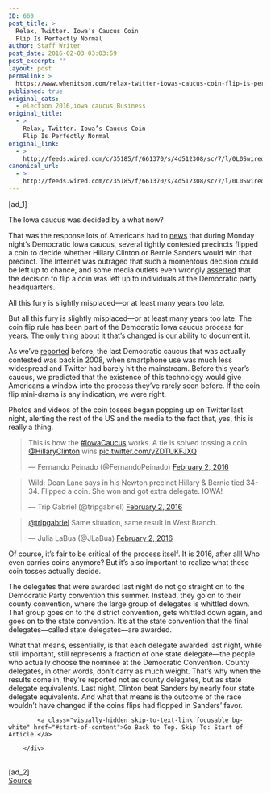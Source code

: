 ```yaml
---
ID: 660
post_title: >
  Relax, Twitter. Iowa’s Caucus Coin
  Flip Is Perfectly Normal
author: Staff Writer
post_date: 2016-02-03 03:03:59
post_excerpt: ""
layout: post
permalink: >
  https://www.whenitson.com/relax-twitter-iowas-caucus-coin-flip-is-perfectly-normal/
published: true
original_cats:
  - election 2016,iowa caucus,Business
original_title:
  - >
    Relax, Twitter. Iowa’s Caucus Coin
    Flip Is Perfectly Normal
original_link:
  - >
    http://feeds.wired.com/c/35185/f/661370/s/4d512308/sc/7/l/0L0Swired0N0C20A160C0A20Crelax0Etwitter0Eiowas0Ecaucus0Ecoin0Eflip0Eis0Eperfectly0Enormal0C/story01.htm
canonical_url:
  - >
    http://feeds.wired.com/c/35185/f/661370/s/4d512308/sc/7/l/0L0Swired0N0C20A160C0A20Crelax0Etwitter0Eiowas0Ecaucus0Ecoin0Eflip0Eis0Eperfectly0Enormal0C/story01.htm
---
```

 [ad_1]
<br><div id=""><p>The Iowa caucus was decided by a what now?</p>
<p>That was the response lots of Americans had to <a href="http://www.desmoinesregister.com/story/news/elections/presidential/caucus/2016/02/02/sometimes-iowa-democrats-award-caucus-delegates-coin-flip/79680342/" target="_blank">news</a> that during Monday night’s Democratic Iowa caucus, several tightly contested precincts flipped a coin to decide whether Hillary Clinton or Bernie Sanders would win that precinct. The Internet was outraged that such a momentous decision could be left up to chance, and some media outlets even wrongly <a href="https://www.rt.com/usa/330990-clinton-coin-toss-iowa/" target="_blank">asserted</a> that the decision to flip a coin was left up to individuals at the Democratic party headquarters. </p>
<p data-js="fader" class="pullquote carve fader">
	All this fury is slightly misplaced—or at least many years too late.	<span class="attribution"/>
</p>

<p>But all this fury is slightly misplaced—or at least many years too late. The coin flip rule has been part of the Democratic Iowa caucus process for years. The only thing about it that’s changed is our ability to document it.</p>
<p>As we’ve <a href="http://www.wired.com/2016/01/the-low-tech-high-stakes-iowa-caucus-is-getting-disrupted/" target="_blank">reported</a> before, the last Democratic caucus that was actually contested was back in 2008, when smartphone use was much less widespread and Twitter had barely hit the mainstream. Before this year’s caucus, we predicted that the existence of this technology would give Americans a window into the process they’ve rarely seen before. If the coin flip mini-drama is any indication, we were right.</p>
<p>Photos and videos of the coin tosses began popping up on Twitter last night, alerting the rest of the US and the media to the fact that, yes, this is really a thing.</p>
<blockquote class="twitter-tweet" data-lang="en" readability="5.4"><p lang="en" dir="ltr">This is how the <a href="https://twitter.com/hashtag/IowaCaucus?src=hash">#IowaCaucus</a> works. A tie is solved tossing a coin <a href="https://twitter.com/HillaryClinton">@HillaryClinton</a> wins <a href="https://t.co/yZDTUKFJXQ">pic.twitter.com/yZDTUKFJXQ</a></p>
<p>— Fernando Peinado (@FernandoPeinado) <a href="https://twitter.com/FernandoPeinado/status/694345745420320768">February 2, 2016</a></p></blockquote>

<blockquote class="twitter-tweet" data-lang="en" readability="8.1771428571429"><p lang="en" dir="ltr">Wild: Dean Lane says in his Newton precinct Hillary &amp; Bernie tied 34-34. Flipped a coin. She won and got extra delegate. IOWA!</p>
<p>— Trip Gabriel (@tripgabriel) <a href="https://twitter.com/tripgabriel/status/694375261513469952">February 2, 2016</a></p></blockquote>

<blockquote class="twitter-tweet" data-lang="en" readability="6.4545454545455"><p lang="en" dir="ltr"><a href="https://twitter.com/tripgabriel">@tripgabriel</a> Same situation, same result in West Branch.</p>
<p>— Julia LaBua (@JLaBua) <a href="https://twitter.com/JLaBua/status/694383966233587712">February 2, 2016</a></p></blockquote>

<p>Of course, it’s fair to be critical of the process itself. It is 2016, after all! Who even carries coins anymore? But it’s also important to realize what these coin tosses actually decide. </p>
<p>The delegates that were awarded last night do not go straight on to the Democratic Party convention this summer. Instead, they go on to their county convention, where the large group of delegates is whittled down. That group goes on to the district convention, gets whittled down again, and goes on to the state convention. It’s at the state convention that the final delegates—called state delegates—are awarded. </p>
<p>What that means, essentially, is that each delegate awarded last night, while still important, still represents a fraction of one state delegate—the people who actually choose the nominee at the Democratic Convention. County delegates, in other words, don’t carry as much weight. That’s why when the results come in, they’re reported not as county delegates, but as state delegate equivalents. Last night, Clinton beat Sanders by nearly four state delegate equivalents. And what that means is the outcome of the race wouldn’t have changed if the coins flips had flopped in Sanders’ favor.</p>

			<a class="visually-hidden skip-to-text-link focusable bg-white" href="#start-of-content">Go Back to Top. Skip To: Start of Article.</a>

		</div>
<br>[ad_2]
<br><a href="http://feeds.wired.com/c/35185/f/661370/s/4d512308/sc/7/l/0L0Swired0N0C20A160C0A20Crelax0Etwitter0Eiowas0Ecaucus0Ecoin0Eflip0Eis0Eperfectly0Enormal0C/story01.htm">Source </a>